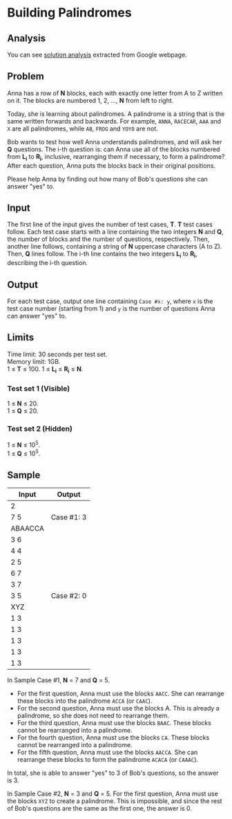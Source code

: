 # Building Palindromes

## Analysis

You can see [solution analysis](/Round%20B/Building%20Palindromes/analysis.md) extracted from Google webpage.

## Problem

Anna has a row of **N** blocks, each with exactly one letter from A to Z written on it. The blocks are numbered 1, 2, ..., **N** from left to right.

Today, she is learning about palindromes. A palindrome is a string that is the same written forwards and backwards. For example, `ANNA`, `RACECAR`, `AAA` and `X` are all palindromes, while `AB`, `FROG` and `YOYO` are not.

Bob wants to test how well Anna understands palindromes, and will ask her **Q** questions. The i-th question is: can Anna use all of the blocks numbered from **L<sub>i</sub>** to **R<sub>i</sub>**, inclusive, rearranging them if necessary, to form a palindrome? After each question, Anna puts the blocks back in their original positions.

Please help Anna by finding out how many of Bob's questions she can answer "yes" to.

## Input

The first line of the input gives the number of test cases, **T**. **T** test cases follow. Each test case starts with a line containing the two integers **N** and **Q**, the number of blocks and the number of questions, respectively. Then, another line follows, containing a string of **N** uppercase characters (A to Z). Then, **Q** lines follow. The i-th line contains the two integers **L<sub>i</sub>** to **R<sub>i</sub>**, describing the i-th question.

## Output

For each test case, output one line containing `Case #x: y`, where `x` is the test case number (starting from 1) and `y` is the number of questions Anna can answer "yes" to.

## Limits

Time limit: 30 seconds per test set.<br>
Memory limit: 1GB.<br>
1 ≤ **T** ≤ 100. 1 ≤ **L<sub>i</sub>** ≤ **R<sub>i</sub>** ≤ **N**.

### Test set 1 (Visible)

1 ≤ **N** ≤ 20.<br>
1 ≤ **Q** ≤ 20.

### Test set 2 (Hidden)

1 ≤ **N** ≤ 10<sup>5</sup>.<br>
1 ≤ **Q** ≤ 10<sup>5</sup>.

## Sample

| Input   | Output     |
| ------- | ---------- |
| 2       |            |
| 7 5     | Case #1: 3 |
| ABAACCA |            |
| 3 6     |            |
| 4 4     |            |
| 2 5     |            |
| 6 7     |            |
| 3 7     |            |
| 3 5     | Case #2: 0 |
| XYZ     |            |
| 1 3     |            |
| 1 3     |            |
| 1 3     |            |
| 1 3     |            |
| 1 3     |            |

In Sample Case #1, **N** = 7 and **Q** = 5.

- For the first question, Anna must use the blocks `AACC`. She can rearrange these blocks into the palindrome `ACCA` (or `CAAC`).
- For the second question, Anna must use the blocks A. This is already a palindrome, so she does not need to rearrange them.
- For the third question, Anna must use the blocks `BAAC`. These blocks cannot be rearranged into a palindrome.
- For the fourth question, Anna must use the blocks `CA`. These blocks cannot be rearranged into a palindrome.
- For the fifth question, Anna must use the blocks `AACCA`. She can rearrange these blocks to form the palindrome `ACACA` (or `CAAAC`).

In total, she is able to answer "yes" to 3 of Bob's questions, so the answer is 3.

In Sample Case #2, **N** = 3 and **Q** = 5. For the first question, Anna must use the blocks `XYZ` to create a palindrome. This is impossible, and since the rest of Bob's questions are the same as the first one, the answer is 0.
